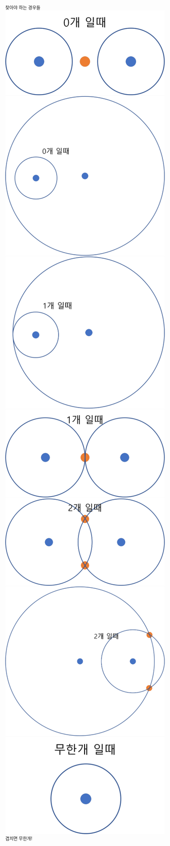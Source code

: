 <!-- @format -->

찾아야 하는 경우들
![1](1.png)
![2](2.png)
![3](3.png)
![4](4.png)
![5](5.png)
![6](6.png)
![7](7.png)
겹치면 무한개!
